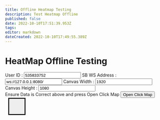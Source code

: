 ```yaml
---
title: Offline Heatmap Testing
description: Test Heatmap Offline 
published: false
date: 2022-10-10T17:51:39.953Z
tags: 
editor: markdown
dateCreated: 2022-10-10T17:49:55.389Z
---
```


# HeatMap  Offline Testing

<html>
  <style>
    #contentContainer {
	position: relative;
	left:10px;
	width: 50px;
	height: 50px;
	border: 3px black solid;
	overflow: hidden;
	background-color: #EEE;
	cursor: pointer;
}
#thing {
	position: relative;
  width:10px;
  height:10px;
	left: 5px;
	top: 50px;
  background-color:clear;
	transition: left .5s cubic-bezier(.42,-0.3,.78,1.25), 
			top .5s cubic-bezier(.42,-0.3,.78,1.25);
}
#textBoxes
{
  
  font-family: "Lucida Console", "Courier New", monospace;
}
    </style>
 <script>
  var theThing = document.querySelector("#thing");
var container = document.querySelector("#contentContainer");

container.addEventListener("click", function (event) {
 
  var widthN = document.getElementById("width").value;
  var heightN = document.getElementById("height").value;
 var xPosition = ((event.clientX - 10) / widthN) * 2;
  var yPosition = ((event.clientY - 20) / heightN) * 2;
  console.log("X=" + xPosition + ", Y=" + yPosition);
  SendClick(xPosition, yPosition);
});
function updateCanvas() {
  gsap.to("#contentContainer", 0.2, {
    width: document.getElementById("width").value / 2,
    height: document.getElementById("height").value / 2
  });
  console.log("Canvas Update");
}
const WEBSOCKET_URI = document.getElementById("url").value;

// subscribe to Twitch events
const ws = new WebSocket(WEBSOCKET_URI);
ws.addEventListener("open", (event) => {
  console.log("Connected to Streamer.bot");

  ws.send(
    JSON.stringify({
      request: "Subscribe",
      id: "123",
      events: {
        Raw: ["SubAction"]
      }
    })
  );
});
function SendClick(x, y) {
  var user = document.getElementById("user").value
  if(user == "")
    {
      user = "535833752"
      
    }
  ws.send(
    JSON.stringify({
      request: "DoAction",
      action: {
        name: "Heat Message"
      },

      args: {
        message:
          '{"type":"click","x":"' +
          x +
          '","y":"' +
          y +
          '","id":"' +
          user +
          '"}' //'{"x":'+x+', "y":'+y+',"id":"click","type":"click"}',
      },
      id: "123"
    })
  );
  console.log("message Sent");
}

</script>
  
  <div id="textBoxes">
  User ID : <input type="text" id="user" value="535833752">
SB WS Address : <input type="text" id="url" value="ws://127.0.0.1:8080/">
Canvas Width : <input type="number" id="width" value=1920>
Canvas Height :  <input type="number" id="height" value=1080><br> Ensure Data is Correct above and press Open Click Map
<button onclick="updateCanvas()"> Open Click Map </button>
</div>
<div id="contentContainer">
  <div id="thing">
  </div>
</div>
</html>
